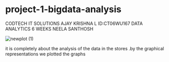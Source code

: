 # project-1-bigdata-analysis
CODTECH IT SOLUTIONS 
AJAY KRISHNA L 
ID:CT06WU167 
DATA ANALYTICS
6 WEEKS 
NEELA SANTHOSH

![newplot (1)](https://github.com/user-attachments/assets/56513284-49b1-4ff1-8dda-653af2990ac1)

it is completely about the analysis of the data in the stores .by the graphical representations we plotted the graphs 
